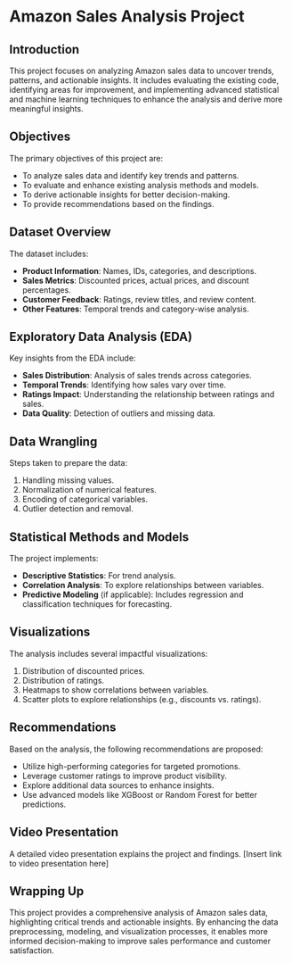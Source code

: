 # Amazon Sales Analysis Project

## Introduction
This project focuses on analyzing Amazon sales data to uncover trends, patterns, and actionable insights. It includes evaluating the existing code, identifying areas for improvement, and implementing advanced statistical and machine learning techniques to enhance the analysis and derive more meaningful insights.

## Objectives
The primary objectives of this project are:
- To analyze sales data and identify key trends and patterns.
- To evaluate and enhance existing analysis methods and models.
- To derive actionable insights for better decision-making.
- To provide recommendations based on the findings.

## Dataset Overview
The dataset includes:
- **Product Information**: Names, IDs, categories, and descriptions.
- **Sales Metrics**: Discounted prices, actual prices, and discount percentages.
- **Customer Feedback**: Ratings, review titles, and review content.
- **Other Features**: Temporal trends and category-wise analysis.

## Exploratory Data Analysis (EDA)
Key insights from the EDA include:
- **Sales Distribution**: Analysis of sales trends across categories.
- **Temporal Trends**: Identifying how sales vary over time.
- **Ratings Impact**: Understanding the relationship between ratings and sales.
- **Data Quality**: Detection of outliers and missing data.

## Data Wrangling
Steps taken to prepare the data:
1. Handling missing values.
2. Normalization of numerical features.
3. Encoding of categorical variables.
4. Outlier detection and removal.

## Statistical Methods and Models
The project implements:
- **Descriptive Statistics**: For trend analysis.
- **Correlation Analysis**: To explore relationships between variables.
- **Predictive Modeling** (if applicable): Includes regression and classification techniques for forecasting.

## Visualizations
The analysis includes several impactful visualizations:
1. Distribution of discounted prices.
2. Distribution of ratings.
3. Heatmaps to show correlations between variables.
4. Scatter plots to explore relationships (e.g., discounts vs. ratings).

## Recommendations
Based on the analysis, the following recommendations are proposed:
- Utilize high-performing categories for targeted promotions.
- Leverage customer ratings to improve product visibility.
- Explore additional data sources to enhance insights.
- Use advanced models like XGBoost or Random Forest for better predictions.

## Video Presentation
A detailed video presentation explains the project and findings. [Insert link to video presentation here]

## Wrapping Up
This project provides a comprehensive analysis of Amazon sales data, highlighting critical trends and actionable insights. By enhancing the data preprocessing, modeling, and visualization processes, it enables more informed decision-making to improve sales performance and customer satisfaction.
